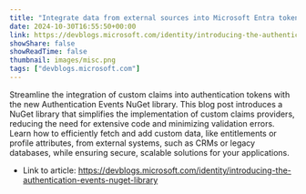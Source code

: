 ```yaml
---
title: "Integrate data from external sources into Microsoft Entra tokens using the Authentication Events library"
date: 2024-10-30T16:55:50+00:00
link: https://devblogs.microsoft.com/identity/introducing-the-authentication-events-nuget-library
showShare: false
showReadTime: false
thumbnail: images/misc.png
tags: ["devblogs.microsoft.com"]
---
```

Streamline the integration of custom claims into authentication tokens with the new Authentication Events NuGet library. This blog post introduces a NuGet library that simplifies the implementation of custom claims providers, reducing the need for extensive code and minimizing validation errors. Learn how to efficiently fetch and add custom data, like entitlements or profile attributes, from external systems, such as CRMs or legacy databases, while ensuring secure, scalable solutions for your applications.

- Link to article: https://devblogs.microsoft.com/identity/introducing-the-authentication-events-nuget-library